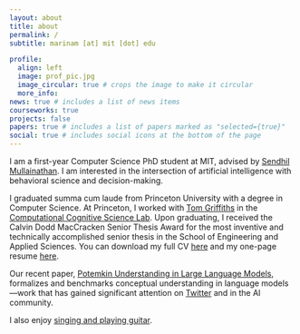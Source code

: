 ```yaml
---
layout: about
title: about
permalink: /
subtitle: marinam [at] mit [dot] edu

profile:
  align: left
  image: prof_pic.jpg
  image_circular: true # crops the image to make it circular
  more_info:
news: true # includes a list of news items
courseworks: true
projects: false
papers: true # includes a list of papers marked as "selected={true}"
social: true # includes social icons at the bottom of the page
---
```


I am a first-year Computer Science PhD student at MIT, advised by [Sendhil Mullainathan](https://sendhil.org/). I am interested in the intersection of artificial intelligence with behavioral science and decision-making.

I graduated summa cum laude from Princeton University with a degree in Computer Science. At Princeton, I worked with [Tom Griffiths](https://cocosci.princeton.edu/tom/tom.php) in the [Computational Cognitive Science Lab](https://cocosci.princeton.edu/). Upon graduating, I received the Calvin Dodd MacCracken Senior Thesis Award for the most inventive and technically accomplished senior thesis in the School of Engineering and Applied Sciences. You can download my full CV [here](/files/marinamancoridis_cv.pdf) and my one-page resume [here](/files/Marina_Mancoridis_CV_APR_2025.pdf).

Our recent paper, [Potemkin Understanding in Large Language Models](https://arxiv.org/abs/2506.21521), formalizes and benchmarks conceptual understanding in language models—work that has gained significant attention on [Twitter](https://x.com/GaryMarcus/status/1938629881820323940) and in the AI community.

I also enjoy [singing and playing guitar](https://open.spotify.com/artist/1JgL4xpqLXXMX4rG1E2wnD?si=_VUlDYu6SXGjbfifFEeiMQ).



